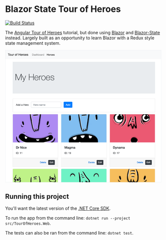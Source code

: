 # Blazor State Tour of Heroes

[![Build Status](https://travis-ci.org/georgemathieson/blazor-state-tour-of-heroes.svg?branch=master)](https://travis-ci.org/georgemathieson/blazor-state-tour-of-heroes)

The [Angular Tour of Heroes](https://angular.io/tutorial) tutorial, but done using [Blazor](https://dotnet.microsoft.com/apps/aspnet/web-apps/blazor) and [Blazor-State](https://github.com/TimeWarpEngineering/blazor-state) instead. Largely built as an opportunity to learn Blazor with a Redux style state management system.

![Heroes screenshot](/screenshots/heroes.png)

## Running this project
You'll want the latest version of the [.NET Core SDK](https://dotnet.microsoft.com/download/dotnet-core).

To run the app from the command line: `dotnet run --project src/TourOfHeroes.Web`.

The tests can also be ran from the command line: `dotnet test`.